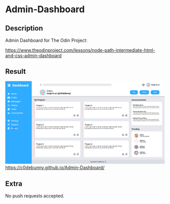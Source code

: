 # Admin-Dashboard

## Description

Admin Dashboard for The Odin Project:

https://www.theodinproject.com/lessons/node-path-intermediate-html-and-css-admin-dashboard

## Result

![Website screenshot](/img/Website.png)
https://c0debunny.github.io/Admin-Dashboard/

## Extra

No push requests accepted.
